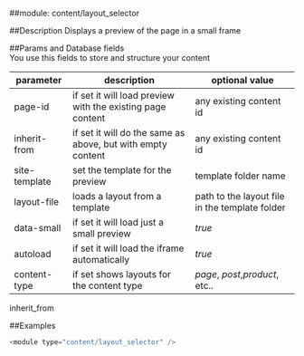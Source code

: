 ##module: content/layout_selector
 

##Description
    Displays a preview of the page in a small frame
 

##Params and Database fields  
You use this fields to store and structure your content

|parameter  | description |  optional value|
|--------------|--------------|--------------|
| page-id       | if set it will load preview with the existing page content | any existing content id
| inherit-from       | if set it will do the same as above, but with empty content | any existing content id
| site-template       | set the template for the preview | template folder name
| layout-file       |  loads a layout from a template |  path to the layout file in the template folder
| data-small       |  if set it will load just a small preview |   *true*
| autoload       |  if set it will load the iframe automatically |   *true*
| content-type       | if set shows layouts for the content type | *page*, *post*,*product*, etc..

 



inherit_from


##Examples
```php
<module type="content/layout_selector" />
``` 
 